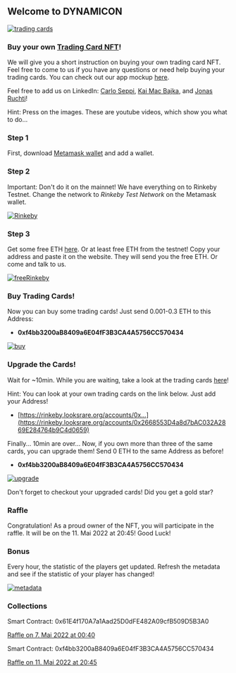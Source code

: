 ## Welcome to DYNAMICON
[![trading cards](https://fridolinvii.github.io/Dynamic_Oracle_Based_NFT_BCC22/tradingcards.png)](https://rinkeby.looksrare.org/collections/0x30380ab06387582527eC5bbfca8AFE0728Ba465e "trading cards")

### Buy your own [Trading Card NFT](https://rinkeby.looksrare.org/collections/0x30380ab06387582527eC5bbfca8AFE0728Ba465e)!

We will give you a short instruction on buying your own trading card NFT. Feel free to come to us if you have any questions or need help buying your trading cards. You can check out our app mockup [here](https://xd.adobe.com/view/94a83f2b-81cc-44cd-ac20-6ab4bc381dbf-c1fb/).

Feel free to add us on LinkedIn: [Carlo Seppi](https://www.linkedin.com/in/carlo-seppi-0a2222169/), [Kai Mac Bajka](https://www.linkedin.com/mwlite/in/kai-mac-bajka), and [Jonas Ruchti](https://www.linkedin.com/mwlite/in/jonas-ruchti-a29042221)!

Hint: Press on the images. These are youtube videos, which show you what to do...

### Step 1
First, download [Metamask wallet](https://metamask.io/download/) and add a wallet. 

### Step 2
Important: Don't do it on the mainnet! We have everything on to Rinkeby Testnet. Change the network to *Rinkeby Test Network* on the Metamask wallet.

[![Rinkeby](https://img.youtube.com/vi/sJjles74GxI/0.jpg)](https://youtube.com/watch?v=sJjles74GxI "Rinkeby")

### Step 3
Get some free ETH [here](https://rinkebyfaucet.com/). Or at least free ETH from the testnet! Copy your address and paste it on the website. They will send you the free ETH. Or come and talk to us.

[![freeRinkeby](https://img.youtube.com/vi/lcODy0stpIA/0.jpg)](https://youtube.com/watch?v=lcODy0stpIA "freeRinkeby")

### Buy Trading Cards!
Now you can buy some trading cards! Just send 0.001-0.3 ETH to this Address:

- **0xf4bb3200aB8409a6E04fF3B3CA4A5756CC570434**

 [![buy](https://img.youtube.com/vi/TGcIEi2sD6M/0.jpg)](https://youtube.com/watch?v=TGcIEi2sD6M "buy")

### Upgrade the Cards! 
Wait for ~10min. While you are waiting, take a look at the trading cards [here](https://rinkeby.looksrare.org/collections/0x30380ab06387582527eC5bbfca8AFE0728Ba465e)! 

Hint: You can look at your own trading cards on the link below. Just add your Address!
- [https://rinkeby.looksrare.org/accounts/0x...](https://rinkeby.looksrare.org/accounts/0x2668553D4a8d7bAC032A2869E284764b9C4d0659)

Finally... 10min are over... Now, if you own more than three of the same cards, you can upgrade them! Send 0 ETH to the same Address as before!

- **0xf4bb3200aB8409a6E04fF3B3CA4A5756CC570434** 

 [![upgrade](https://img.youtube.com/vi/PFXJFCtHSoE/0.jpg)](https://www.youtube.com/watch?v=PFXJFCtHSoE "upgrade")

Don't forget to checkout your upgraded cards! Did you get a gold star?

### Raffle
Congratulation! As a proud owner of the NFT, you will participate in the raffle. It will be on the 11. Mai 2022 at 20:45! Good Luck!

### Bonus
Every hour, the statistic of the players get updated. Refresh the metadata and see if the statistic of your player has changed!

 [![metadata](https://img.youtube.com/vi/xFVUJ8wf60o/0.jpg)](https://www.youtube.com/watch?v=xFVUJ8wf60o "metadata")


### Collections
Smart Contract: 0x61E4f170A7a1Aad25D0dFE482A09cfB509D5B3A0

[Raffle on 7. Mai 2022 at 00:40](https://rinkeby.looksrare.org/collections/0x9fcF85F43F110A479771181cd3A871Fa26A1a2E0)


Smart Contract: 0xf4bb3200aB8409a6E04fF3B3CA4A5756CC570434

[Raffle on 11. Mai 2022 at 20:45](https://rinkeby.looksrare.org/collections/0x30380ab06387582527eC5bbfca8AFE0728Ba465e)




